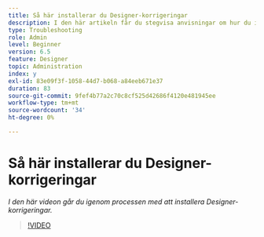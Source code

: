 ```yaml
---
title: Så här installerar du Designer-korrigeringar
description: I den här artikeln får du stegvisa anvisningar om hur du installerar AEM Forms Designer-korrigeringsfiler
type: Troubleshooting
role: Admin
level: Beginner
version: 6.5
feature: Designer
topic: Administration
index: y
exl-id: 83e09f3f-1058-44d7-b068-a84eeb671e37
duration: 83
source-git-commit: 9fef4b77a2c70c8cf525d42686f4120e481945ee
workflow-type: tm+mt
source-wordcount: '34'
ht-degree: 0%

---
```


# Så här installerar du Designer-korrigeringar

*I den här videon går du igenom processen med att installera Designer-korrigeringar.*

>[!VIDEO](https://video.tv.adobe.com/v/335504?quality=12&learn=on)
